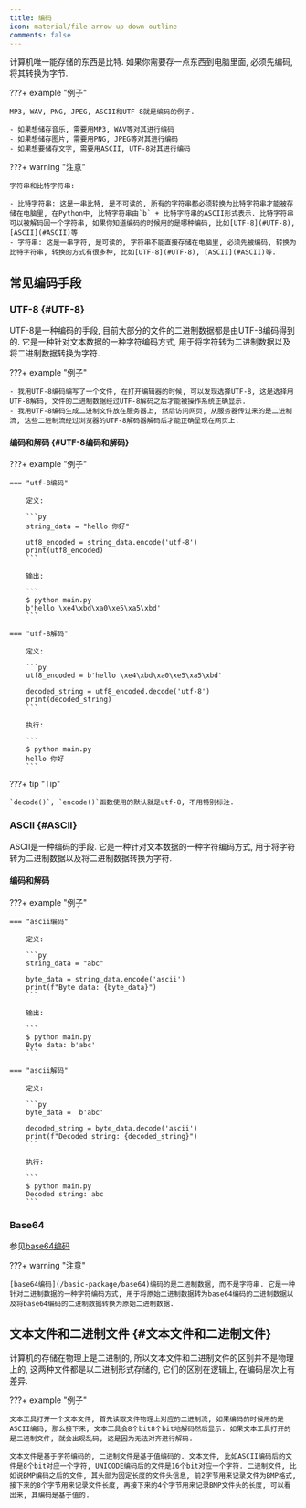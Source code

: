```yaml
---
title: 编码
icon: material/file-arrow-up-down-outline
comments: false
---
```


计算机唯一能存储的东西是比特. 如果你需要存一点东西到电脑里面, 必须先编码, 将其转换为字节.

???+ example "例子"

    MP3, WAV, PNG, JPEG, ASCII和UTF-8就是编码的例子.

    - 如果想储存音乐, 需要用MP3, WAV等对其进行编码
    - 如果想储存图片, 需要用PNG, JPEG等对其进行编码
    - 如果想要储存文字, 需要用ASCII, UTF-8对其进行编码

???+ warning "注意"

    字符串和比特字符串: 

    - 比特字符串: 这是一串比特, 是不可读的, 所有的字符串都必须转换为比特字符串才能被存储在电脑里, 在Python中, 比特字符串由`b` + 比特字符串的ASCII形式表示. 比特字符串可以被解码回一个字符串, 如果你知道编码的时候用的是哪种编码, 比如[UTF-8](#UTF-8), [ASCII](#ASCII)等
    - 字符串: 这是一串字符, 是可读的, 字符串不能直接存储在电脑里, 必须先被编码, 转换为比特字符串, 转换的方式有很多种, 比如[UTF-8](#UTF-8), [ASCII](#ASCII)等.

## 常见编码手段

### UTF-8 {#UTF-8}

UTF-8是一种编码的手段, 目前大部分的文件的二进制数据都是由UTF-8编码得到的. 它是一种针对文本数据的一种字符编码方式, 用于将字符转为二进制数据以及将二进制数据转换为字符.

???+ example "例子"

    - 我用UTF-8编码编写了一个文件, 在打开编辑器的时候, 可以发现选择UTF-8, 这是选择用UTF-8解码, 文件的二进制数据经过UTF-8解码之后才能被操作系统正确显示.
    - 我用UTF-8编码生成二进制文件放在服务器上, 然后访问网页, 从服务器传过来的是二进制流, 这些二进制流经过浏览器的UTF-8解码器解码后才能正确呈现在网页上.

#### 编码和解码 {#UTF-8编码和解码}

???+ example "例子"

    === "utf-8编码"

        定义:

        ```py
        string_data = "hello 你好"

        utf8_encoded = string_data.encode('utf-8')
        print(utf8_encoded)
        ```

        输出: 

        ```
        $ python main.py
        b'hello \xe4\xbd\xa0\xe5\xa5\xbd'
        ```

    === "utf-8解码"

        定义:

        ```py
        utf8_encoded = b'hello \xe4\xbd\xa0\xe5\xa5\xbd'

        decoded_string = utf8_encoded.decode('utf-8')
        print(decoded_string)
        ```

        执行:

        ```
        $ python main.py
        hello 你好
        ```

???+ tip "Tip"

    `decode()`, `encode()`函数使用的默认就是utf-8, 不用特别标注.

### ASCII {#ASCII}

ASCII是一种编码的手段. 它是一种针对文本数据的一种字符编码方式, 用于将字符转为二进制数据以及将二进制数据转换为字符.

#### 编码和解码

???+ example "例子"

    === "ascii编码"

        定义:

        ```py
        string_data = "abc"

        byte_data = string_data.encode('ascii')
        print(f"Byte data: {byte_data}")
        ```

        输出: 

        ```
        $ python main.py
        Byte data: b'abc'
        ```

    === "ascii解码"

        定义:

        ```py
        byte_data =  b'abc'

        decoded_string = byte_data.decode('ascii')
        print(f"Decoded string: {decoded_string}") 
        ```

        执行:

        ```
        $ python main.py
        Decoded string: abc
        ```

### Base64

参见[base64编码](/basic-package/base64)

???+ warning "注意"

    [base64编码](/basic-package/base64)编码的是二进制数据, 而不是字符串. 它是一种针对二进制数据的一种字符编码方式, 用于将原始二进制数据转为base64编码的二进制数据以及将base64编码的二进制数据转换为原始二进制数据.

## 文本文件和二进制文件 {#文本文件和二进制文件}

计算机的存储在物理上是二进制的, 所以文本文件和二进制文件的区别并不是物理上的, 这两种文件都是以二进制形式存储的, 它们的区别在逻辑上, 在编码层次上有差异. 

???+ example "例子"

    文本工具打开一个文本文件, 首先读取文件物理上对应的二进制流, 如果编码的时候用的是ASCII编码, 那么接下来, 文本工具会8个bit8个bit地解码然后显示. 如果文本工具打开的是二进制文件, 就会出现乱码, 这是因为无法对齐进行解码. 

    文本文件是基于字符编码的, 二进制文件是基于值编码的. 文本文件, 比如ASCII编码后的文件是8个bit对应一个字符, UNICODE编码后的文件是16个bit对应一个字符. 二进制文件, 比如说BMP编码之后的文件, 其头部为固定长度的文件头信息, 前2字节用来记录文件为BMP格式, 接下来的8个字节用来记录文件长度, 再接下来的4个字节用来记录BMP文件头的长度, 可以看出来, 其编码是基于值的.

[^1]: Zenadix. (2015, July 9). Answer to “What is the difference between a string and a byte string?” Stack Overflow. https://stackoverflow.com/a/31322359/19538012
[^2]: 文本文件与二进制文件的编码差别-阿里云开发者社区. (n.d.). Retrieved June 20, 2024, from https://developer.aliyun.com/article/4031
[^3]: 小编. (2023, February 16). 文本文件和二进制文件的区别. Worktile社区. https://worktile.com/kb/p/38500